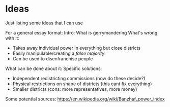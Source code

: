 # Ideas 

Just listing some ideas that I can use

For a general essay format:
Intro: What is gerrymandering
What's wrong with it:
* Takes away individual power in everything but close districts
* Easily manipulable/creating a *false majority*
* Can be used to disenfranchise people

What can be done about it:
Specific solutions:
* Independent redistricting commissions (how do these decide?)
* Physical restrictions on shape of districts (this cant fix everything)
* Smaller districts (cons: more representatives, more money)

Some potential sources:
https://en.wikipedia.org/wiki/Banzhaf_power_index
